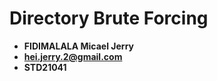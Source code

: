 # Directory Brute Forcing

- **FIDIMALALA Micael Jerry**
- **<hei.jerry.2@gmail.com>**
- **STD21041**
